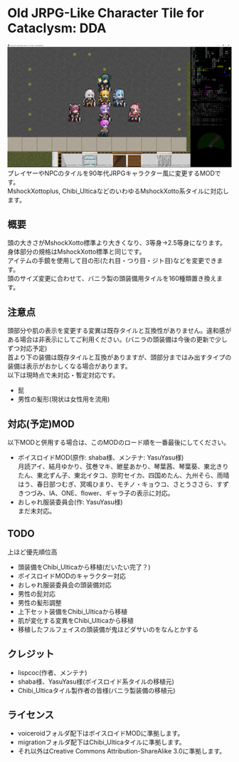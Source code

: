 # Old JRPG-Like Character Tile for Cataclysm: DDA
![サンプル画像](Image.png "サンプル画像")
プレイヤーやNPCのタイルを90年代JRPGキャラクター風に変更するMODです。<br>
MshockXottoplus, Chibi_UlticaなどのいわゆるMshockXotto系タイルに対応します。<br>

## 概要
頭の大きさがMshockXotto標準より大きくなり、3等身→2.5等身になります。<br>
身体部分の規格はMshockXotto標準と同じです。<br>
アイテムの手鏡を使用して目の形(たれ目・つり目・ジト目)などを変更できます。<br>
頭のサイズ変更に合わせて、バニラ製の頭装備用タイルを160種類置き換えます。

## 注意点
頭部分や肌の表示を変更する変異は既存タイルと互換性がありません。違和感がある場合は非表示にしてご利用ください。(バニラの頭装備は今後の更新で少しずつ対応予定)<br>
首より下の装備は既存タイルと互換がありますが、頭部分まではみ出すタイプの装備は表示がおかしくなる場合があります。<br>
以下は現時点で未対応・暫定対応です。
- 髭
- 男性の髪形(現状は女性用を流用)

## 対応(予定)MOD
以下MODと併用する場合は、このMODのロード順を一番最後にしてください。
- ボイスロイドMOD(原作: shaba様、メンテナ: YasuYasu様)<br>
月読アイ、結月ゆかり、弦巻マキ、紲星あかり、琴葉茜、琴葉葵、東北きりたん、東北ずん子、東北イタコ、京町セイカ、四国めたん、九州そら、雨晴はう、春日部つむぎ、冥鳴ひまり、モチノ・キョウコ、さとうささら、すずきつづみ、IA、ONE、flower、ギャラ子の表示に対応。
- おしゃれ服装委員会(作: YasuYasu様)<br>
まだ未対応。

## TODO
上ほど優先順位高
- 頭装備をChibi_Ulticaから移植(だいたい完了？)
- ボイスロイドMODのキャラクター対応
- おしゃれ服装委員会の頭装備対応
- 男性の髭対応
- 男性の髪形調整
- 上下セット装備をChibi_Ulticaから移植
- 肌が変化する変異をChibi_Ulticaから移植
- 移植したフルフェイスの頭装備が鬼ほどダサいのをなんとかする

## クレジット
- lispcoc(作者、メンテナ)
- shaba様、YasuYasu様(ボイスロイド系タイルの移植元)
- Chibi_Ulticaタイル製作者の皆様(バニラ製装備の移植元)

## ライセンス
- voiceroidフォルダ配下はボイスロイドMODに準拠します。
- migrationフォルダ配下はChibi_Ulticaタイルに準拠します。
- それ以外はCreative Commons Attribution-ShareAlike 3.0に準拠します。
